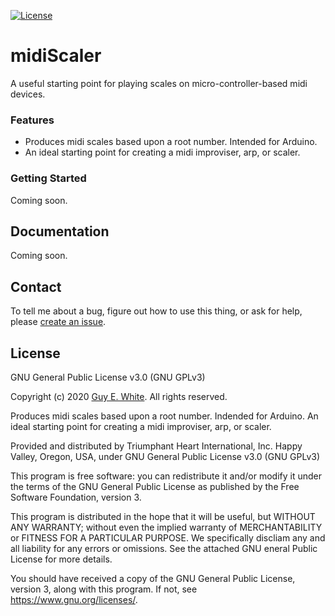 [![License](https://img.shields.io/github/license/guyewhite/COPYING)](LICENSE)

# midiScaler

A useful starting point for playing scales on micro-controller-based midi devices.

### Features
* Produces midi scales based upon a root number. Intended for Arduino.
* An ideal starting point for creating a midi improviser, arp, or scaler.

### Getting Started

Coming soon.

## Documentation

Coming soon.

## Contact

To tell me about a bug, figure out how to use this thing, or ask for help, please [create an issue](https://github.com/guyewhite/midiScaler/issues/new).

## License

GNU General Public License v3.0 (GNU GPLv3)

Copyright (c) 2020 [Guy E. White](https://www.github.com/guyewhite). All rights reserved.

Produces midi scales based upon a root number. Indended for Arduino. An ideal starting point for creating a midi improviser, arp, or scaler.

Provided and distributed by Triumphant Heart International, Inc. Happy Valley, Oregon, USA, under GNU General Public License v3.0 (GNU GPLv3)

This program is free software: you can redistribute it and/or modify it under the terms of the GNU General Public License as published by the Free Software Foundation, version 3.

This program is distributed in the hope that it will be useful, but WITHOUT ANY WARRANTY; without even the implied warranty of MERCHANTABILITY or FITNESS FOR A PARTICULAR PURPOSE. We specifically discliam any and all liability for any errors or omissions. See the attached GNU eneral Public License for more details.

You should have received a copy of the GNU General Public License, version 3, along with this program. If not, see <https://www.gnu.org/licenses/>.
